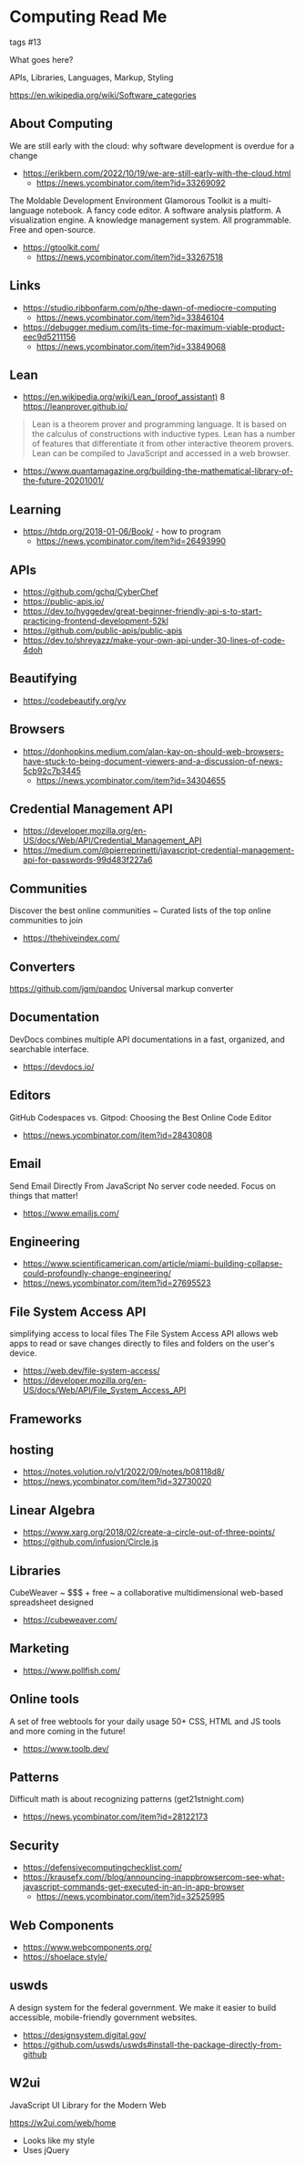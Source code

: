 # Computing Read Me

tags #13

What goes here?

APIs, Libraries, Languages, Markup, Styling

https://en.wikipedia.org/wiki/Software_categories


## About Computing

We are still early with the cloud: why software development is overdue for a change
* https://erikbern.com/2022/10/19/we-are-still-early-with-the-cloud.html
  * https://news.ycombinator.com/item?id=33269092

The Moldable Development Environment
Glamorous Toolkit is a multi-language notebook. A fancy code editor. A software analysis platform. A visualization engine. A knowledge management system. All programmable. Free and open-source.
* https://gtoolkit.com/
  * https://news.ycombinator.com/item?id=33267518

## Links

* https://studio.ribbonfarm.com/p/the-dawn-of-mediocre-computing
  * https://news.ycombinator.com/item?id=33846104
* https://debugger.medium.com/its-time-for-maximum-viable-product-eec9d5211156
  * https://news.ycombinator.com/item?id=33849068


## Lean

* https://en.wikipedia.org/wiki/Lean_(proof_assistant)
 8 https://leanprover.github.io/
 > Lean is a theorem prover and programming language. It is based on the calculus of constructions with inductive types. Lean has a number of features that differentiate it from other interactive theorem provers. Lean can be compiled to JavaScript and accessed in a web browser.
* https://www.quantamagazine.org/building-the-mathematical-library-of-the-future-20201001/


## Learning

* https://htdp.org/2018-01-06/Book/ - how to program
  * https://news.ycombinator.com/item?id=26493990

## APIs

* https://github.com/gchq/CyberChef
* https://public-apis.io/
* https://dev.to/hyggedev/great-beginner-friendly-api-s-to-start-practicing-frontend-development-52kl
* https://github.com/public-apis/public-apis
* https://dev.to/shreyazz/make-your-own-api-under-30-lines-of-code-4doh

## Beautifying

* https://codebeautify.org/yv


## Browsers

* https://donhopkins.medium.com/alan-kay-on-should-web-browsers-have-stuck-to-being-document-viewers-and-a-discussion-of-news-5cb92c7b3445
  * https://news.ycombinator.com/item?id=34304655


## Credential Management API

* https://developer.mozilla.org/en-US/docs/Web/API/Credential_Management_API
* https://medium.com/@pierreprinetti/javascript-credential-management-api-for-passwords-99d483f227a6


## Communities

Discover the best online communities ~ Curated lists of the top online communities to join

* https://thehiveindex.com/

## Converters

https://github.com/jgm/pandoc
Universal markup converter


## Documentation

DevDocs combines multiple API documentations in a fast, organized, and searchable interface.

* https://devdocs.io/


## Editors

GitHub Codespaces vs. Gitpod: Choosing the Best Online Code Editor

* https://news.ycombinator.com/item?id=28430808


## Email

Send Email Directly From JavaScript
No server code needed. Focus on things that matter!

* https://www.emailjs.com/

## Engineering

* https://www.scientificamerican.com/article/miami-building-collapse-could-profoundly-change-engineering/
* https://news.ycombinator.com/item?id=27695523


## File System Access API

simplifying access to local files
The File System Access API allows web apps to read or save changes directly to files and folders on the user's device.

* https://web.dev/file-system-access/
* https://developer.mozilla.org/en-US/docs/Web/API/File_System_Access_API


## Frameworks


## hosting

* https://notes.volution.ro/v1/2022/09/notes/b08118d8/
* https://news.ycombinator.com/item?id=32730020


## Linear Algebra

* https://www.xarg.org/2018/02/create-a-circle-out-of-three-points/
* https://github.com/infusion/Circle.js


## Libraries

CubeWeaver ~ $$$ + free ~ a collaborative multidimensional web-based spreadsheet designed

* https://cubeweaver.com/


## Marketing

* https://www.pollfish.com/


## Online tools

A set of free webtools for your daily usage
50+ CSS, HTML and JS tools and more coming in the future!

* https://www.toolb.dev/

## Patterns

Difficult math is about recognizing patterns (get21stnight.com)

* https://news.ycombinator.com/item?id=28122173

## Security

* https://defensivecomputingchecklist.com/
* https://krausefx.com//blog/announcing-inappbrowsercom-see-what-javascript-commands-get-executed-in-an-in-app-browser
  * https://news.ycombinator.com/item?id=32525995


## Web Components

* https://www.webcomponents.org/
* https://shoelace.style/

## uswds

A design system for the federal government.
We make it easier to build accessible, mobile-friendly government websites.

* https://designsystem.digital.gov/
* https://github.com/uswds/uswds#install-the-package-directly-from-github

## W2ui

JavaScript UI Library for the Modern Web

https://w2ui.com/web/home

* Looks like my style
* Uses jQuery
